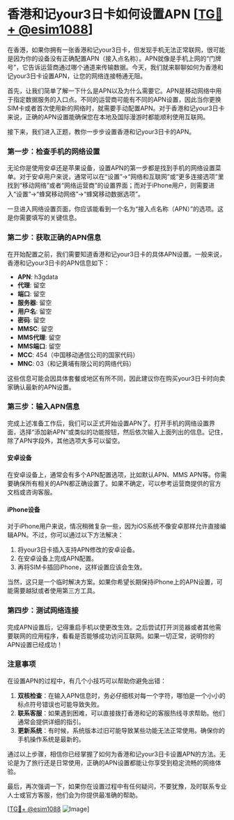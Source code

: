 # 香港和记your3日卡如何设置APN [[TG💪+ @esim1088](https://t.me/s/esim1088)]

在香港，如果你拥有一张香港和记your3日卡，但发现手机无法正常联网，很可能是因为你的设备没有正确配置APN（接入点名称）。APN就像是手机上网的“门牌号”，它告诉运营商通过哪个通道来传输数据。今天，我们就来聊聊如何为香港和记your3日卡设置APN，让您的网络连接畅通无阻。

首先，让我们简单了解一下什么是APN以及为什么需要它。APN是移动网络中用于指定数据服务的入口点。不同的运营商可能有不同的APN设置，因此当你更换SIM卡或者首次使用新的网络时，就需要手动配置APN。对于香港和记your3日卡来说，正确的APN设置能确保您在本地及国际漫游时都能顺利使用互联网。

接下来，我们进入正题，教你一步步设置香港和记your3日卡的APN。

### 第一步：检查手机的网络设置

无论你是使用安卓还是苹果设备，设置APN的第一步都是找到手机的网络设置菜单。对于安卓用户来说，通常可以在“设置”→“网络和互联网”或“更多连接选项”里找到“移动网络”或者“网络运营商”的设置界面；而对于iPhone用户，则需要进入“设置”→“蜂窝移动网络”→“蜂窝移动数据选项”。

一旦进入网络设置页面，你应该能看到一个名为“接入点名称（APN）”的选项。这是你需要填写的关键信息。

### 第二步：获取正确的APN信息

在开始配置之前，我们需要知道香港和记your3日卡的具体APN设置。一般来说，香港和记your3日卡的APN信息如下：

- **APN**: h3gdata
- **代理**: 留空
- **端口**: 留空
- **服务器**: 留空
- **用户名**: 留空
- **密码**: 留空
- **MMSC**: 留空
- **MMS代理**: 留空
- **MMS端口**: 留空
- **MCC**: 454（中国移动通信公司的国家代码）
- **MNC**: 03（和记黄埔有限公司的网络代码）

这些信息可能会因具体套餐或地区有所不同，因此建议你在购买your3日卡时向卖家确认最新的APN设置。

### 第三步：输入APN信息

完成上述准备工作后，我们可以正式开始设置APN了。打开手机的网络设置界面，选择“添加新APN”或类似的功能按钮，然后依次输入上面列出的信息。记住，除了APN字段外，其他选项大多可以留空。

#### 安卓设备

在安卓设备上，通常会有多个APN配置选项，比如默认APN、MMS APN等。你需要确保所有相关的APN都正确设置了。如果不确定，可以参考运营商提供的官方文档或咨询客服。

#### iPhone设备

对于iPhone用户来说，情况稍微复杂一些，因为iOS系统不像安卓那样允许直接编辑APN。不过，你可以通过以下方法解决：

1. 将your3日卡插入支持APN修改的安卓设备。
2. 在安卓设备上完成APN配置。
3. 再将SIM卡插回iPhone，这样设置应该会生效。

当然，这只是一个临时解决方案。如果你希望长期保持iPhone上的APN设置，可能需要越狱或者使用第三方工具。

### 第四步：测试网络连接

完成APN设置后，记得重启手机以使更改生效。之后尝试打开浏览器或者其他需要联网的应用程序，看看是否能够成功访问互联网。如果一切正常，说明你的APN设置已经成功！

### 注意事项

在设置APN的过程中，有几个小技巧可以帮助你避免出错：

1. **双核检查**：在输入APN信息时，务必仔细核对每一个字符，哪怕是一个小小的标点符号错误也可能导致失败。
2. **联系客服**：如果遇到困难，可以直接拨打香港和记的客服热线寻求帮助。他们通常会提供详细的指引。
3. **更新系统**：有时候，系统版本过旧可能导致某些功能无法正常使用。确保你的手机操作系统是最新的。

通过以上步骤，相信你已经掌握了如何为香港和记your3日卡设置APN的方法。无论是为了旅行还是日常使用，正确的APN设置都能让你享受到稳定流畅的网络体验。

最后，再次强调一下，如果你在设置过程中有任何疑问，不要犹豫，及时联系专业人士或官方客服，他们会为你提供最准确的帮助。

[[TG💪+ @esim1088](https://t.me/s/esim1088) ![Image](https://i.postimg.cc/4NQfJmqS/Snipaste-2025-05-13-00-14-12.png)]